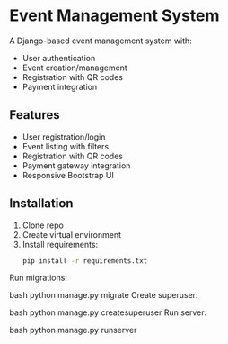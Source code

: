 
# Event Management System

A Django-based event management system with:
- User authentication
- Event creation/management
- Registration with QR codes
- Payment integration

## Features
- User registration/login
- Event listing with filters
- Registration with QR codes
- Payment gateway integration
- Responsive Bootstrap UI

## Installation
1. Clone repo
2. Create virtual environment
3. Install requirements:
   ```bash
   pip install -r requirements.txt

Run migrations:

bash
python manage.py migrate
Create superuser:

bash
python manage.py createsuperuser
Run server:

bash
python manage.py runserver
